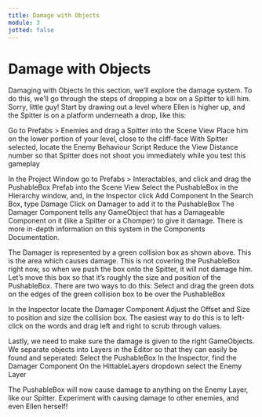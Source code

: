 ```yaml
---
title: Damage with Objects
module: 3
jotted: false
---
```


# Damage with Objects

Damaging with Objects
In this section, we’ll explore the damage system. To do this, we’ll go through the steps of dropping a box on a Spitter to kill him. Sorry, little guy!
Start by drawing out a level where Ellen is higher up, and the Spitter is on a platform underneath a drop, like this:

Go to Prefabs > Enemies and drag a Spitter into the Scene View
Place him on the lower portion of your level, close to the cliff-face
With Spitter selected, locate the Enemy Behaviour Script
Reduce the View Distance number so that Spitter does not shoot you immediately while you test this gameplay

In the Project Window go to Prefabs > Interactables, and click and drag the PushableBox Prefab into the Scene View
Select the PushableBox in the Hierarchy window, and, in the Inspector click Add Component
In the Search Box, type Damage
Click on Damager to add it to the PushableBox
The Damager Component tells any GameObject that has a Damageable Component on it (like a Spitter or a Chomper) to give it damage. There is more in-depth information on this system in the Components Documentation.

The Damager is represented by a green collision box as shown above. This is the area which causes damage. This is not covering the PushableBox right now, so when we push the box onto the Spitter, it will not damage him.
Let’s move this box so that it’s roughly the size and position of the PushableBox. There are two ways to do this:
Select and drag the green dots on the edges of the green collision box to be over the PushableBox

In the Inspector locate the Damager Component
Adjust the Offset and Size to position and size the collision box. The easiest way to do this is to left-click on the words and drag left and right to scrub through values.

Lastly, we need to make sure the damage is given to the right GameObjects. We separate objects into Layers in the Editor so that they can easily be found and seperated:
Select the PushableBox
In the Inspector, find the Damager Component
On the HittableLayers dropdown select the Enemy Layer

The PushableBox will now cause damage to anything on the Enemy Layer, like our Spitter.
Experiment with causing damage to other enemies, and even Ellen herself!
